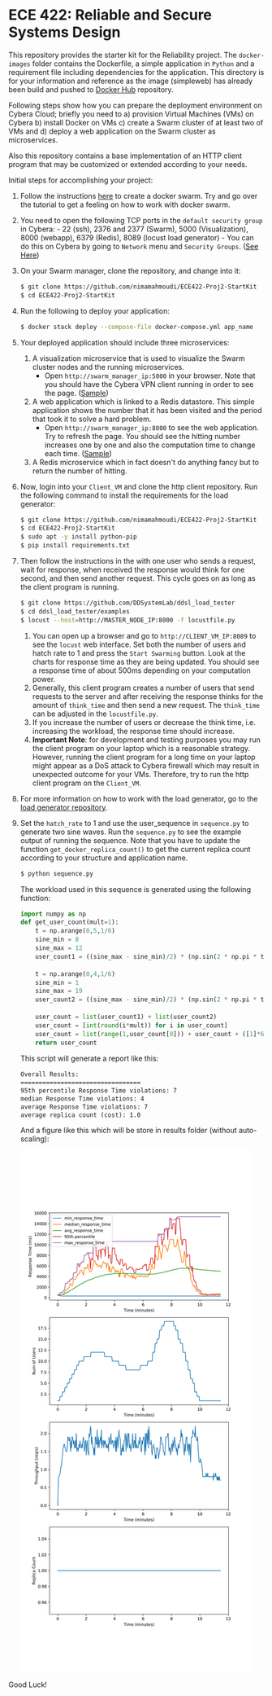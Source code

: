 ECE 422: Reliable and Secure Systems Design 
=============
This repository provides the starter kit for the Reliability project. The `docker-images` folder
contains the Dockerfile, a simple application in `Python` and a requirement file including dependencies for
the application. This directory is for your information and reference as the image (simpleweb) has already been build 
and pushed to [Docker Hub](https://hub.docker.com/r/ddsystemsl/simpleweb) repository.

Following steps show how you can prepare the deployment environment on Cybera Cloud; briefly you need to a) provision 
Virtual Machines (VMs) on Cybera b) install Docker on VMs c) create a Swarm cluster of at least two of 
VMs and d) deploy a web application on the Swarm cluster as microservices.

Also this repository contains a base implementation of an HTTP client program that may be customized or extended 
according to your needs. 

Initial steps for accomplishing your project:   

1. Follow the instructions [here](https://github.com/DDSystemLab/cybera-docker-swarm) to create a docker swarm. Try and go over the tutorial to get a feeling on how to work with docker swarm.

2. You need to open the following TCP ports in the `default security group` in Cybera:
        - 22 (ssh), 2376 and 2377 (Swarm), 5000 (Visualization), 8000 (webapp), 6379 (Redis), 8089 (locust load generator)
        - You can do this on Cybera by going to `Network` menu and `Security Groups`. ([See Here](./figures/sg.png))
    
3. On your Swarm manager, clone the repository, and change into it:
    ```bash
    $ git clone https://github.com/nimamahmoudi/ECE422-Proj2-StartKit
    $ cd ECE422-Proj2-StartKit
    ```
4. Run the following to deploy your application:
    ```bash
    $ docker stack deploy --compose-file docker-compose.yml app_name
    ```
5.  Your deployed application should include three microservices:
    1. A visualization microservice that is used to visualize the Swarm cluster nodes and the running microservices. 
        - Open `http://swarm_manager_ip:5000` in your browser. Note that you should have the Cybera VPN client 
        running in order to see the page. ([Sample](./figures/vis.png))
    2. A web application which is linked to a Redis datastore. This simple application shows the number that it has 
        been visited and the period that took it to solve a hard problem. 
        - Open `http://swarm_manager_ip:8000` to see the web application. Try to refresh the page. You should see the 
        hitting number increases one by one and also the computation time to change each time. ([Sample](./figures/app.png))
    3. A Redis microservice which in fact doesn't do anything fancy but to return the number of hitting.

6.  Now, login into your `Client_VM` and clone the http client repository. Run the following command to install the requirements for the load generator:
    ```bash
    $ git clone https://github.com/nimamahmoudi/ECE422-Proj2-StartKit
    $ cd ECE422-Proj2-StartKit
    $ sudo apt -y install python-pip
    $ pip install requirements.txt
    ```

7.  Then follow the instructions in the  with one user who sends a request, wait for response, when received the 
    response would think for one second, and then send another request. This cycle goes on as long as the client 
    program is running.
    ```bash
    $ git clone https://github.com/DDSystemLab/ddsl_load_tester
    $ cd ddsl_load_tester/examples
    $ locust --host=http://MASTER_NODE_IP:8000 -f locustfile.py
    ```
    1. You can open up a browser and go to `http://CLIENT_VM_IP:8089` to see the `locust` web interface. Set both the number of users and hatch rate to 1 and
       press the `Start Swarming` button.
       Look at the charts for response time as they are being updated. You should see a response time of about 500ms depending on your computation power.
    3. Generally, this client program creates a number of users that send requests to the server and after receiving 
        the response thinks for the amount of `think_time` and then send a new request.
        The `think_time` can be adjusted in the `locustfile.py`.
    4. If you increase the number of users or decrease the think time, i.e. increasing the workload, the response 
        time should increase.
    5. **Important Note**: for development and testing purposes you may run the client program on your laptop 
    which is a reasonable strategy. However, running the client program for a long time on your laptop might appear as 
    a DoS attack to Cybera firewall which may result in unexpected outcome for your VMs. Therefore, try to run the 
    http client program on the `Client_VM`.
    

8. For more information on how to work with the load generator, go to the [load generator repository](./ddsl_load_tester).

9. Set the `hatch_rate` to 1 and use the user_sequence in `sequence.py` to generate two sine waves. Run the `sequence.py` to see the example output of running the sequence.
    Note that you have to update the function `get_docker_replica_count()` to get the current replica count according to your structure and application name.
    ```bash
    $ python sequence.py
    ```

    The workload used in this sequence is generated using the following function:

    ```python
    import numpy as np
    def get_user_count(mult=1):
        t = np.arange(0,5,1/6)
        sine_min = 8
        sine_max = 12
        user_count1 = ((sine_max - sine_min)/2) * (np.sin(2 * np.pi * t / 5) + 1) + sine_min

        t = np.arange(0,4,1/6)
        sine_min = 1
        sine_max = 19
        user_count2 = ((sine_max - sine_min)/2) * (np.sin(2 * np.pi * t / 5) + 1) + sine_min

        user_count = list(user_count1) + list(user_count2)
        user_count = [int(round(i*mult)) for i in user_count]
        user_count = list(range(1,user_count[0])) + user_count + ([1]*6)
        return user_count
    ```

    This script will generate a report like this:
    ```
    Overall Results:
    =================================
    95th percentile Response Time violations: 7
    median Response Time violations: 4
    average Response Time violations: 7
    average replica count (cost): 1.0
    ```

    And a figure like this which will be store in results folder (without auto-scaling):

    ![Sample](./figures/sample_result.png)
    
 Good Luck!

